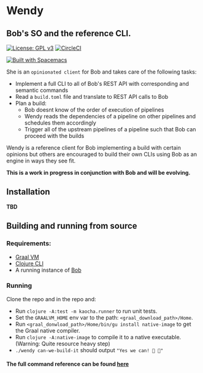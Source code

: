 # Wendy

## Bob's SO and the reference CLI.

[![License: GPL v3](https://img.shields.io/badge/license-GPL%20v3-blue.svg)](http://www.gnu.org/licenses/gpl-3.0)
[![CircleCI](https://circleci.com/gh/bob-cd/wendy/tree/master.svg?style=svg)](https://circleci.com/gh/bob-cd/wendy/tree/master)

[![Built with Spacemacs](https://cdn.rawgit.com/syl20bnr/spacemacs/442d025779da2f62fc86c2082703697714db6514/assets/spacemacs-badge.svg)](http://spacemacs.org)

She is an `opinionated client` for Bob and takes care of the following tasks:

- Implement a full CLI to all of Bob's REST API with corresponding and semantic commands
- Read a `build.toml` file and translate to REST API calls to Bob
- Plan a build:
    - Bob doesnt know of the order of execution of pipelines
    - Wendy reads the dependencies of a pipeline on other pipelines and schedules them accordingly
    - Trigger all of the upstream pipelines of a pipeline such that Bob can proceed with the builds

Wendy is a reference client for Bob implementing a build with certain opinions but others are
encouraged to build their own CLIs using Bob as an engine in ways they see fit.

**This is a work in progress in conjunction with Bob and will be evolving.**

## Installation

**TBD**

## Building and running from source

### Requirements:
- [Graal VM](https://www.graalvm.org/downloads/)
- [Clojure CLI](https://clojure.org/guides/getting_started)
- A running instance of [Bob](https://github.com/bob-cd/bob)

### Running

Clone the repo and in the repo and:
- Run `clojure -A:test -m kaocha.runner` to run unit tests.
- Set the `GRAALVM_HOME` env var to the path: `<graal_download_path>/Home`.
- Run `<graal_donwload_path>/Home/bin/gu install native-image` to get the Graal native compiler.
- Run `clojure -A:native-image` to compile it to a native executable. (Warning: Quite resource heavy step)
- `./wendy can-we-build-it` should output `"Yes we can! 🔨 🔨"`

#### The full command reference can be found [here](https://github.com/bob-cd/wendy/blob/master/docs/commands.md)
